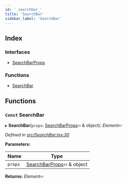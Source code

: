 ```yaml
---
id: '_searchbar_'
title: 'SearchBar'
sidebar_label: 'SearchBar'
---
```


## Index

### Interfaces

- [SearchBarProps](../interfaces/_searchbar_.searchbarprops.md)

### Functions

- [SearchBar](_searchbar_.md#const-searchbar)

## Functions

### `Const` SearchBar

▸ **SearchBar**(`props`: [SearchBarProps](../interfaces/_searchbar_.searchbarprops.md)‹› & object): _Element‹›_

_Defined in [src/SearchBar.tsx:30](https://github.com/tarojsx/ui/blob/v0.11.0/src/SearchBar.tsx#L30)_

**Parameters:**

| Name    | Type                                                                     |
| ------- | ------------------------------------------------------------------------ |
| `props` | [SearchBarProps](../interfaces/_searchbar_.searchbarprops.md)‹› & object |

**Returns:** _Element‹›_
